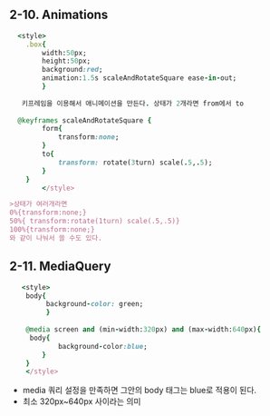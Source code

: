 ## 2-10. Animations
```ruby
  <style>
    .box{
        width:50px;
        height:50px;
        background:red;
        animation:1.5s scaleAndRotateSquare ease-in-out;
        }
   
   키프레임을 이용해서 애니메이션을 만든다. 상태가 2개라면 from에서 to
  
  @keyframes scaleAndRotateSquare {
        form{
            transform:none;
        }
        to{
            transform: rotate(3turn) scale(.5,.5);
        }
    }
        </style>

>상태가 여러개라면 
0%{transform:none;}
50%{ transform:rotate(1turn) scale(.5,.5)}
100%{transform:none;}
와 같이 나눠서 쓸 수도 있다.
```

## 2-11. MediaQuery
```ruby
   <style>
    body{
         background-color: green;
         }
       
    @media screen and (min-width:320px) and (max-width:640px){
     body{
            background-color:blue;
        } 
    }
    </style>
```
* media 쿼리 설정을 만족하면 그안의 body 태그는 blue로 적용이 된다.
* 최소 320px~640px 사이라는 의미
